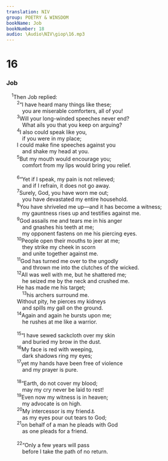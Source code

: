 ```yaml
---
translation: NIV
group: POETRY & WINSDOM
bookName: Job 
bookNumber: 18
audio: \Audio\NIV\giop\16.mp3
---
```


<div class="title"><h1>16</h1><h3>Job </h3></div>
<span class="verse giop_16_1"> <sup>1</sup>Then Job replied: <br/></span>
<span class="verse giop_16_2">  <sup>2</sup>“I have heard many things like these; <br/>   you are miserable comforters, all of you! <br/></span>
<span class="verse giop_16_3">  <sup>3</sup>Will your long-winded speeches never end? <br/>   What ails you that you keep on arguing? <br/></span>
<span class="verse giop_16_4">  <sup>4</sup>I also could speak like you, <br/>   if you were in my place; <br/>  I could make fine speeches against you <br/>   and shake my head at you. <br/></span>
<span class="verse giop_16_5">  <sup>5</sup>But my mouth would encourage you; <br/>   comfort from my lips would bring you relief. <br/><br/></span>
<span class="verse giop_16_6">  <sup>6</sup>“Yet if I speak, my pain is not relieved; <br/>   and if I refrain, it does not go away. <br/></span>
<span class="verse giop_16_7">  <sup>7</sup>Surely, God, you have worn me out; <br/>   you have devastated my entire household. <br/></span>
<span class="verse giop_16_8">  <sup>8</sup>You have shriveled me up—and it has become a witness; <br/>   my gauntness rises up and testifies against me. <br/></span>
<span class="verse giop_16_9">  <sup>9</sup>God assails me and tears me in his anger <br/>   and gnashes his teeth at me; <br/>   my opponent fastens on me his piercing eyes. <br/></span>
<span class="verse giop_16_10">  <sup>10</sup>People open their mouths to jeer at me; <br/>   they strike my cheek in scorn <br/>   and unite together against me. <br/></span>
<span class="verse giop_16_11">  <sup>11</sup>God has turned me over to the ungodly <br/>   and thrown me into the clutches of the wicked. <br/></span>
<span class="verse giop_16_12">  <sup>12</sup>All was well with me, but he shattered me; <br/>   he seized me by the neck and crushed me. <br/>  He has made me his target; <br/></span>
<span class="verse giop_16_13">   <sup>13</sup>his archers surround me. <br/>  Without pity, he pierces my kidneys <br/>   and spills my gall on the ground. <br/></span>
<span class="verse giop_16_14">  <sup>14</sup>Again and again he bursts upon me; <br/>   he rushes at me like a warrior. <br/><br/></span>
<span class="verse giop_16_15">  <sup>15</sup>“I have sewed sackcloth over my skin <br/>   and buried my brow in the dust. <br/></span>
<span class="verse giop_16_16">  <sup>16</sup>My face is red with weeping, <br/>   dark shadows ring my eyes; <br/></span>
<span class="verse giop_16_17">  <sup>17</sup>yet my hands have been free of violence <br/>   and my prayer is pure. <br/><br/></span>
<span class="verse giop_16_18">  <sup>18</sup>“Earth, do not cover my blood; <br/>   may my cry never be laid to rest! <br/></span>
<span class="verse giop_16_19">  <sup>19</sup>Even now my witness is in heaven; <br/>   my advocate is on high. <br/></span>
<span class="verse giop_16_20">  <sup>20</sup>My intercessor is my friend<a data-toggle="tooltip" data-placement="bottom" title="Or My friends treat me with scorn">⚓</a><br/>   as my eyes pour out tears to God; <br/></span>
<span class="verse giop_16_21">  <sup>21</sup>on behalf of a man he pleads with God <br/>   as one pleads for a friend. <br/><br/></span>
<span class="verse giop_16_22">  <sup>22</sup>“Only a few years will pass <br/>   before I take the path of no return. <br/><br/></span>
